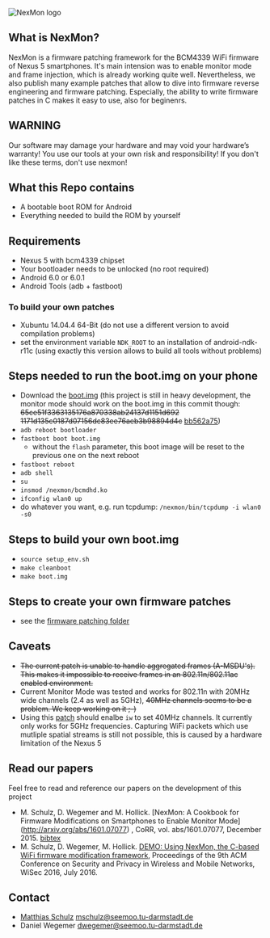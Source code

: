 ![NexMon logo](https://dev.seemoo.tu-darmstadt.de/bcm/bcm-public/raw/master/logo/nexmon-logo-color.png)

## What is NexMon?

NexMon is a firmware patching framework for the BCM4339 WiFi firmware of Nexus 5 smartphones. It's main intension was to enable monitor mode and frame injection, which is already working quite well. Nevertheless, we also publish many example patches that allow to dive into firmware reverse engineering and firmware patching. Especially, the ability to write firmware patches in C makes it easy to use, also for beginenrs.

## WARNING

Our software may damage your hardware and may void your hardware’s warranty! You use our tools at your own risk and responsibility! If you don't like these terms, don't use nexmon!

## What this Repo contains

* A bootable boot ROM for Android
* Everything needed to build the ROM by yourself

## Requirements

* Nexus 5 with bcm4339 chipset
* Your bootloader needs to be unlocked (no root required)
* Android 6.0 or 6.0.1
* Android Tools (adb + fastboot)

### To build your own patches

* Xubuntu 14.04.4 64-Bit (do not use a different version to avoid compilation problems)
* set the environment variable `NDK_ROOT` to an installation of android-ndk-r11c (using exactly this version allows to build all tools without problems)

## Steps needed to run the boot.img on your phone

* Download the [boot.img](https://dev.seemoo.tu-darmstadt.de/bcm/bcm-public/raw/master/boot.img) (this project is still in heavy development, the monitor mode should work on the boot.img in this commit though: ~~65ce51f3363135176a870338ab24137d1151d692~~ ~~1171d135c0187d07156dc83ee76aeb3b98894d4c~~ [bb562a75](https://dev.seemoo.tu-darmstadt.de/bcm/bcm-public/raw/bb562a75acbf0d9cd1d90f2f5e5818de98e0e42a/boot.img))
* `adb reboot bootloader`
* `fastboot boot boot.img`
  * without the `flash` parameter, this boot image will be reset to the previous one on the next reboot
* `fastboot reboot`
* `adb shell`
* `su`
* `insmod /nexmon/bcmdhd.ko`
* `ifconfig wlan0 up`
* do whatever you want, e.g. run tcpdump: `/nexmon/bin/tcpdump -i wlan0 -s0`

## Steps to build your own boot.img
* `source setup_env.sh`
* `make cleanboot`
* `make boot.img`

## Steps to create your own firmware patches
* see the [firmware patching folder](https://dev.seemoo.tu-darmstadt.de/bcm/bcm-public/tree/master/firmware_patching)

## Caveats
* ~~The current patch is unable to handle aggregated frames (A-MSDU's). This makes it impossible to receive frames in an 802.11n/802.11ac enabled environment.~~
 * Current Monitor Mode was tested and works for 802.11n with 20MHz wide channels (2.4 as well as 5GHz), ~~40MHz channels seems to be a problem. We keep working on it ;-)~~
 * Using this [patch](https://dev.seemoo.tu-darmstadt.de/bcm/bcm-public/blob/90bed6e1c3ad70ddc23ccf44033b152e0db300b6/kernel_patches/40mhz_channels_5GHz.patch) should enalbe `iw` to set 40MHz channels. It currently only works for 5GHz frequencies. 
   Capturing WiFi packets which use mutliple spatial streams is still not possible, this is caused by a hardware limitation of the Nexus 5

## Read our papers

Feel free to read and reference our papers on the development of this project 

* M. Schulz, D. Wegemer and M. Hollick. [NexMon: A Cookbook for Firmware 
Modifications on Smartphones to Enable Monitor Mode]
(http://arxiv.org/abs/1601.07077) , CoRR, vol. abs/1601.07077, December 2015. 
[bibtex](http://dblp.uni-trier.de/rec/bibtex/journals/corr/SchulzWH16)
* M. Schulz, D. Wegemer, M. Hollick. [DEMO: Using NexMon, the C-based WiFi 
firmware modification framework](https://dl.acm.org/citation.cfm?id=2942419), 
Proceedings of the 9th ACM Conference on Security and Privacy in Wireless and 
Mobile Networks, WiSec 2016, July 2016.

## Contact

* [Matthias Schulz](https://seemoo.tu-darmstadt.de/mschulz) <mschulz@seemoo.tu-darmstadt.de>
* Daniel Wegemer <dwegemer@seemoo.tu-darmstadt.de>
